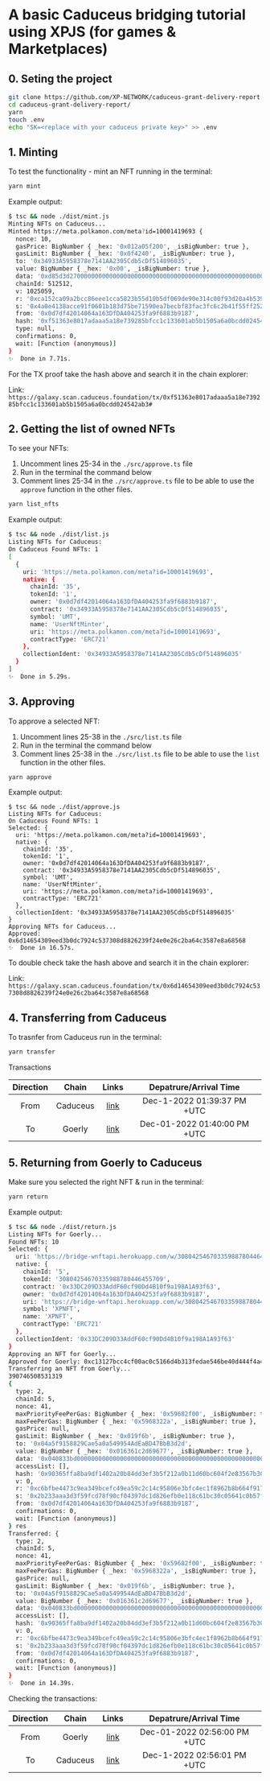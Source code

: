 # A basic Caduceus bridging tutorial using XPJS (for games & Marketplaces)

## 0. Seting the project

```bash
git clone https://github.com/XP-NETWORK/caduceus-grant-delivery-report.git
cd caduceus-grant-delivery-report/
yarn
touch .env
echo "SK=<replace with your caduceus private key>" >> .env
```

## 1. Minting

To test the functionality - mint an NFT running in the terminal:

```bash
yarn mint
```

Example output:

```bash
$ tsc && node ./dist/mint.js
Minting NFTs on Caduceus...
Minted https://meta.polkamon.com/meta?id=10001419693 {
  nonce: 10,
  gasPrice: BigNumber { _hex: '0x012a05f200', _isBigNumber: true },
  gasLimit: BigNumber { _hex: '0x0f4240', _isBigNumber: true },
  to: '0x34933A5958378e7141AA2305Cdb5cDf514896035',
  value: BigNumber { _hex: '0x00', _isBigNumber: true },
  data: '0xd85d3d270000000000000000000000000000000000000000000000000000000000000020000000000000000000000000000000000000000000000000000000000000002d68747470733a2f2f6d6574612e706f6c6b616d6f6e2e636f6d2f6d6574613f69643d313030303134313936393300000000000000000000000000000000000000',
  chainId: 512512,
  v: 1025059,
  r: '0xca152ca09a2bcc86eee1cca5823b55d10b5df069de90e314c00f93d20a4b539b',
  s: '0x4a0e4138acce91f0601b183d75be71590ea7becbf83fac3fc6c2b41f55ff2521',
  from: '0x0d7df42014064a163DfDA404253fa9f6883b9187',
  hash: '0xf51363e8017adaaa5a18e739285bfcc1c133601ab5b1505a6a0bcdd024542ab3',
  type: null,
  confirmations: 0,
  wait: [Function (anonymous)]
}
✨  Done in 7.71s.
```

For the TX proof take the hash above and search it in the chain explorer:

Link: `https://galaxy.scan.caduceus.foundation/tx/0xf51363e8017adaaa5a18e739285bfcc1c133601ab5b1505a6a0bcdd024542ab3#`

## 2. Getting the list of owned NFTs

To see your NFTs:
1. Uncomment lines 25-34 in the `./src/approve.ts` file
2. Run in the terminal the command below
3. Comment lines 25-34 in the `./src/approve.ts` file to be able to use the `approve` function in the other files.

```bash
yarn list_nfts
```

Example output:

```bash
$ tsc && node ./dist/list.js
Listing NFTs for Caduceus:
On Caduceus Found NFTs: 1
[
  {
    uri: 'https://meta.polkamon.com/meta?id=10001419693',
    native: {
      chainId: '35',
      tokenId: '1',
      owner: '0x0d7df42014064a163DfDA404253fa9f6883b9187',
      contract: '0x34933A5958378e7141AA2305Cdb5cDf514896035',
      symbol: 'UMT',
      name: 'UserNftMinter',
      uri: 'https://meta.polkamon.com/meta?id=10001419693',
      contractType: 'ERC721'
    },
    collectionIdent: '0x34933A5958378e7141AA2305Cdb5cDf514896035'
  }
]
✨  Done in 5.29s.
```

## 3. Approving

To approve a selected NFT:
1. Uncomment lines 25-38 in the `./src/list.ts` file
2. Run in the terminal the command below
3. Comment lines 25-38 in the `./src/list.ts` file to be able to use the `list` function in the other files.

```bash
yarn approve
```

Example output:

```
$ tsc && node ./dist/approve.js
Listing NFTs for Caduceus:
On Caduceus Found NFTs: 1
Selected: {
  uri: 'https://meta.polkamon.com/meta?id=10001419693',
  native: {
    chainId: '35',
    tokenId: '1',
    owner: '0x0d7df42014064a163DfDA404253fa9f6883b9187',
    contract: '0x34933A5958378e7141AA2305Cdb5cDf514896035',
    symbol: 'UMT',
    name: 'UserNftMinter',
    uri: 'https://meta.polkamon.com/meta?id=10001419693',
    contractType: 'ERC721'
  },
  collectionIdent: '0x34933A5958378e7141AA2305Cdb5cDf514896035'
}
Approving NFTs for Caduceus...
Approved: 0x6d14654309eed3b0dc7924c537308d8826239f24e0e26c2ba64c3587e8a68568
✨  Done in 16.57s.
```

To double check take the hash above and search it in the chain explorer:

Link: `https://galaxy.scan.caduceus.foundation/tx/0x6d14654309eed3b0dc7924c537308d8826239f24e0e26c2ba64c3587e8a68568`

## 4. Transferring from Caduceus

To trasnfer from Caduceus run in the terminal:

```bash
yarn transfer
```

Transactions

|Direction|Chain|Links|Depatrure/Arrival Time|
|:-:|:-:|:-:|:-:|
|From|Caduceus|[link](https://galaxy.scan.caduceus.foundation/tx/0x992994d86369c12aa39ab65002169bc2ed2bb9f7fc44558dd8a60b1a0a8540ce#eventlog)|Dec-1-2022 01:39:37 PM +UTC|
|To|Goerly|[link](https://goerli.etherscan.io/tx/0x85ffc4c4ddbf69948e51736a908e52fdf00f416fb38a1da7d3c89db914421114)|Dec-01-2022 01:40:00 PM +UTC|

## 5. Returning from Goerly to Caduceus

Make sure you selected the right NFT & run in the terminal:

```bash
yarn return
```

Example output:

```bash
$ tsc && node ./dist/return.js
Listing NFTs for Goerly...
Found NFTs: 10
Selected: {
  uri: 'https://bridge-wnftapi.herokuapp.com/w/30804254670335988780446455709',
  native: {
    chainId: '5',
    tokenId: '30804254670335988780446455709',
    contract: '0x33DC209D33AddF60cf90Dd4B10f9a198A1A93f63',
    owner: '0x0d7df42014064a163DfDA404253fa9f6883b9187',
    uri: 'https://bridge-wnftapi.herokuapp.com/w/30804254670335988780446455709',
    symbol: 'XPNFT',
    name: 'XPNFT',
    contractType: 'ERC721'
  },
  collectionIdent: '0x33DC209D33AddF60cf90Dd4B10f9a198A1A93f63'
}
Approving an NFT for Goerly...
Approved for Goerly: 0xc13127bcc4cf00ac0c5166d4b313fedae546be40d444f4a4a476cd21e017610d
Transferring an NFT from Goerly...
390746508531319
{
  type: 2,
  chainId: 5,
  nonce: 41,
  maxPriorityFeePerGas: BigNumber { _hex: '0x59682f00', _isBigNumber: true },
  maxFeePerGas: BigNumber { _hex: '0x5968322a', _isBigNumber: true },
  gasPrice: null,
  gasLimit: BigNumber { _hex: '0x019f6b', _isBigNumber: true },
  to: '0x04a5f9158829Cae5a0a549954AdEaBD47BbB3d2d',
  value: BigNumber { _hex: '0x016361c2d69677', _isBigNumber: true },
  data: '0x040833bd0000000000000000000000000000000000000000000000000000000000000080000000000000000000000000000000000000000000000000000000000000002300000000000000000000000000000000000000006388aea7c4cce1f7d17f179d00000000000000000000000033dc209d33addf60cf90dd4b10f9a198a1a93f63000000000000000000000000000000000000000000000000000000000000002a30783064376466343230313430363461313633446644413430343235336661396636383833623931383700000000000000000000000000000000000000000000',
  accessList: [],
  hash: '0x90365ffa8ba9df1402a20b84dd3ef3b5f212a0b11d60bc604f2e83567b3056ba',
  v: 0,
  r: '0xc6bfbe4473c9ea349bcefc49ea59c2c14c95806e3bfc4ec1f8962b8b664f917b',
  s: '0x2b233aaa3d3f59fcd78f90cf04397dc1d826efb0e118c61bc30c05641c0b57f1',
  from: '0x0d7df42014064a163DfDA404253fa9f6883b9187',
  confirmations: 0,
  wait: [Function (anonymous)]
} res
Transferred: {
  type: 2,
  chainId: 5,
  nonce: 41,
  maxPriorityFeePerGas: BigNumber { _hex: '0x59682f00', _isBigNumber: true },
  maxFeePerGas: BigNumber { _hex: '0x5968322a', _isBigNumber: true },
  gasPrice: null,
  gasLimit: BigNumber { _hex: '0x019f6b', _isBigNumber: true },
  to: '0x04a5f9158829Cae5a0a549954AdEaBD47BbB3d2d',
  value: BigNumber { _hex: '0x016361c2d69677', _isBigNumber: true },
  data: '0x040833bd0000000000000000000000000000000000000000000000000000000000000080000000000000000000000000000000000000000000000000000000000000002300000000000000000000000000000000000000006388aea7c4cce1f7d17f179d00000000000000000000000033dc209d33addf60cf90dd4b10f9a198a1a93f63000000000000000000000000000000000000000000000000000000000000002a30783064376466343230313430363461313633446644413430343235336661396636383833623931383700000000000000000000000000000000000000000000',
  accessList: [],
  hash: '0x90365ffa8ba9df1402a20b84dd3ef3b5f212a0b11d60bc604f2e83567b3056ba',
  v: 0,
  r: '0xc6bfbe4473c9ea349bcefc49ea59c2c14c95806e3bfc4ec1f8962b8b664f917b',
  s: '0x2b233aaa3d3f59fcd78f90cf04397dc1d826efb0e118c61bc30c05641c0b57f1',
  from: '0x0d7df42014064a163DfDA404253fa9f6883b9187',
  confirmations: 0,
  wait: [Function (anonymous)]
}
✨  Done in 14.39s.
```

Checking the transactions:

|Direction|Chain|Links|Depatrure/Arrival Time|
|:-:|:-:|:-:|:-:|
|From|Goerly|[link](https://goerli.etherscan.io/tx/0x90365ffa8ba9df1402a20b84dd3ef3b5f212a0b11d60bc604f2e83567b3056ba)|Dec-01-2022 02:56:00 PM +UTC|
|To|Caduceus|[link](https://galaxy.scan.caduceus.foundation/tx/0x1f9cd96337fd423b2d3176d020d5b272f528bbe69ca2e1670a0dba590786e2f6)|Dec-1-2022 02:56:01 PM +UTC|
